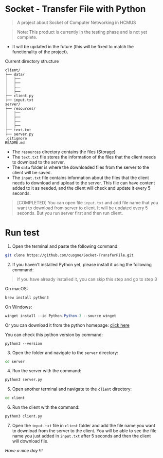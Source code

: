 # Socket - Transfer File with Python
> A project about Socket of Computer Networking in HCMUS

> Note: This product is currently in the testing phase and is not yet complete. 
- It will be updated in the future (this will be fixed to match the functionality of the project).

Current directory structure 
```
client/
├── data/  
│   ├── 
│   ├── 
│   ├── 
│   ├── 
├── client.py
├── input.txt
server/
├── resources/
│   ├── 
│   ├── 
│   ├── 
│   ├── 
├── text.txt
├── server.py
.gitignore
README.md
```

- The `resources` directory contains the files (Storage)
- The `text.txt` file stores the information of the files that the client needs to download to the server.
- The `data` folder is where the downloaded files from the server to the client will be saved.
- The `input.txt` file contains information about the files that the client needs to download and upload to the server. This file can have content added to it as needed, and the client will check and update it every 5 seconds.

> [COMPLETED] You can open file `input.txt` and add file name that you want to download from server to client. It will be updated every 5 seconds. But you run server first and then run client.

# Run test
1. Open the terminal and paste the following command:

```zsh
git clone https://github.com/cuogne/Socket-TransferFile.git
```

2. If you haven't installed Python yet, please install it using the following command:

> If you have already installed it, you can skip this step and go to step 3

On macOS:
```zsh
brew install python3
```

On Windows:
```powershell
winget install --id Python.Python.3 --source winget
```

Or you can download it from the python homepage: [click here](https://www.python.org/downloads/)

You can check this python version by command:

```terminal
python3 --version
```

3. Open the folder and navigate to the `server` directory:

```zsh
cd server
```

4. Run the server with the command:

```zsh
python3 server.py
```

5. Open another terminal and navigate to the `client` directory:

```zsh
cd client
```

6. Run the client with the command:
```zsh
python3 client.py
```

7. Open the `input.txt` file in `client` folder and add the file name you want to download from the server to the client. You will be able to see the file name you just added in `input.txt` after 5 seconds and then the client will download file.

_Have a nice day !!!_